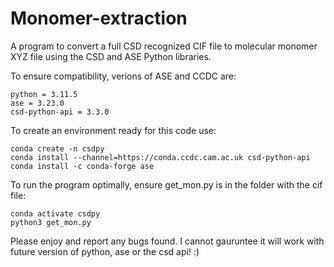 # Monomer-extraction
A program to convert a full CSD recognized CIF file to molecular monomer XYZ file using the CSD and ASE Python libraries.

To ensure compatibility, verions of ASE and CCDC are:
```
python = 3.11.5
ase = 3.23.0
csd-python-api = 3.3.0
```

To create an environment ready for this code use:

```
conda create -n csdpy
conda install --channel=https://conda.ccdc.cam.ac.uk csd-python-api
conda install -c conda-forge ase
```

To run the program optimally, ensure get_mon.py is in the folder with the cif file:
```
conda activate csdpy
python3 get_mon.py
```

Please enjoy and report any bugs found. I cannot gauruntee it will work with future version of python, ase or the csd api! :) 

